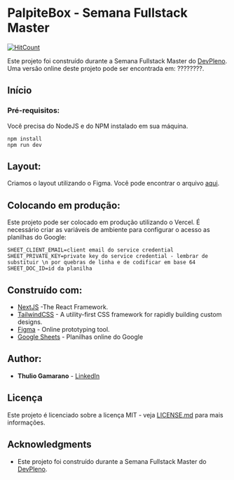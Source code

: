 # PalpiteBox - Semana Fullstack Master

[![HitCount](https://hits.dwyl.com/Gamarano/Gamarano/palpite-box.svg)](https://hits.dwyl.com/Gamarano/Gamarano/palpite-box)

Este projeto foi construído durante a Semana Fullstack Master do [DevPleno](https://devpleno.com). Uma versão online deste projeto pode ser encontrada em: ????????.


## Início



### Pré-requisitos:

Você precisa do NodeJS e do NPM instalado em sua máquina.

```
npm install
npm run dev
```

## Layout:

Criamos o layout utilizando o Figma. Você pode encontrar o arquivo [aqui](https://www.figma.com/file/cUG7discRczc3J45PgYXwS/PalpiteBox_Thulio?node-id=0%3A1).

## Colocando em produção:

Este projeto pode ser colocado em produção utilizando o Vercel. É necessário criar as variáveis de ambiente para configurar o acesso as planilhas do Google:

```
SHEET_CLIENT_EMAIL=client email do service credential
SHEET_PRIVATE_KEY=private key do service credential - lembrar de substituir \n por quebras de linha e de codificar em base 64
SHEET_DOC_ID=id da planilha
```

## Construído com:

* [NextJS](https://nextjs.org/) -The React Framework.
* [TailwindCSS](https://tailwindcss.com/) - A utility-first CSS framework for
rapidly building custom designs.
* [Figma](https://figma.com/) - Online prototyping tool.
* [Google Sheets](https://drive.google.com) - Planilhas online do Google

## Author:

* **Thulio Gamarano** - [LinkedIn](https://www.linkedin.com/in/thulio-gamarano/)


## Licença

Este projeto é licenciado sobre a licença MIT - veja [LICENSE.md](LICENSE.md) para mais informações.

## Acknowledgments

* Este projeto foi construído durante a Semana Fullstack Master do [DevPleno](https://devpleno.com).
